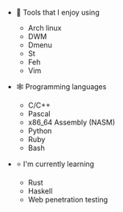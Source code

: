 - 🐧 Tools that I enjoy using
  - Arch linux
  - DWM
  - Dmenu
  - St
  - Feh
  - Vim


- 🕸 Programming languages
	- C/C++
	- Pascal
	- x86_64 Assembly (NASM)
  - Python
  - Ruby
  - Bash

- ⭐️ I'm currently learning
	- Rust
	- Haskell
	- Web penetration testing
